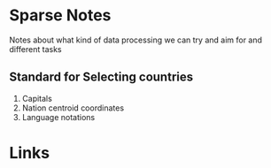 # Sparse Notes 
Notes about what kind of data processing we can try and aim for and different tasks 



## Standard for Selecting countries
1) Capitals 
2) Nation centroid coordinates 
3) Language notations 
# Links 

